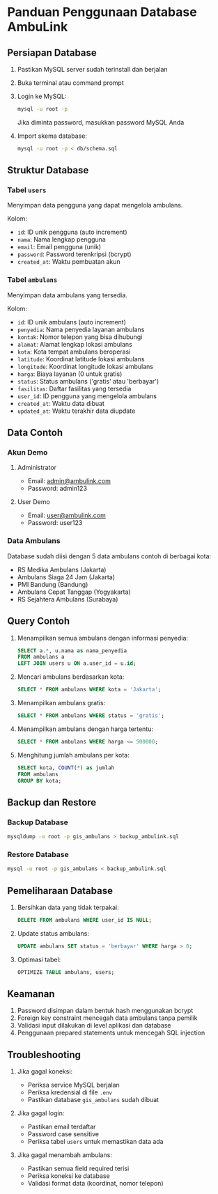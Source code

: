 # Panduan Penggunaan Database AmbuLink

## Persiapan Database

1. Pastikan MySQL server sudah terinstall dan berjalan
2. Buka terminal atau command prompt
3. Login ke MySQL:
   ```bash
   mysql -u root -p
   ```
   Jika diminta password, masukkan password MySQL Anda

4. Import skema database:
   ```bash
   mysql -u root -p < db/schema.sql
   ```

## Struktur Database

### Tabel `users`
Menyimpan data pengguna yang dapat mengelola ambulans.

Kolom:
- `id`: ID unik pengguna (auto increment)
- `nama`: Nama lengkap pengguna
- `email`: Email pengguna (unik)
- `password`: Password terenkripsi (bcrypt)
- `created_at`: Waktu pembuatan akun

### Tabel `ambulans`
Menyimpan data ambulans yang tersedia.

Kolom:
- `id`: ID unik ambulans (auto increment)
- `penyedia`: Nama penyedia layanan ambulans
- `kontak`: Nomor telepon yang bisa dihubungi
- `alamat`: Alamat lengkap lokasi ambulans
- `kota`: Kota tempat ambulans beroperasi
- `latitude`: Koordinat latitude lokasi ambulans
- `longitude`: Koordinat longitude lokasi ambulans
- `harga`: Biaya layanan (0 untuk gratis)
- `status`: Status ambulans ('gratis' atau 'berbayar')
- `fasilitas`: Daftar fasilitas yang tersedia
- `user_id`: ID pengguna yang mengelola ambulans
- `created_at`: Waktu data dibuat
- `updated_at`: Waktu terakhir data diupdate

## Data Contoh

### Akun Demo
1. Administrator
   - Email: admin@ambulink.com
   - Password: admin123

2. User Demo
   - Email: user@ambulink.com
   - Password: user123

### Data Ambulans
Database sudah diisi dengan 5 data ambulans contoh di berbagai kota:
- RS Medika Ambulans (Jakarta)
- Ambulans Siaga 24 Jam (Jakarta)
- PMI Bandung (Bandung)
- Ambulans Cepat Tanggap (Yogyakarta)
- RS Sejahtera Ambulans (Surabaya)

## Query Contoh

1. Menampilkan semua ambulans dengan informasi penyedia:
   ```sql
   SELECT a.*, u.nama as nama_penyedia 
   FROM ambulans a 
   LEFT JOIN users u ON a.user_id = u.id;
   ```

2. Mencari ambulans berdasarkan kota:
   ```sql
   SELECT * FROM ambulans WHERE kota = 'Jakarta';
   ```

3. Menampilkan ambulans gratis:
   ```sql
   SELECT * FROM ambulans WHERE status = 'gratis';
   ```

4. Menampilkan ambulans dengan harga tertentu:
   ```sql
   SELECT * FROM ambulans WHERE harga <= 500000;
   ```

5. Menghitung jumlah ambulans per kota:
   ```sql
   SELECT kota, COUNT(*) as jumlah 
   FROM ambulans 
   GROUP BY kota;
   ```

## Backup dan Restore

### Backup Database
```bash
mysqldump -u root -p gis_ambulans > backup_ambulink.sql
```

### Restore Database
```bash
mysql -u root -p gis_ambulans < backup_ambulink.sql
```

## Pemeliharaan Database

1. Bersihkan data yang tidak terpakai:
   ```sql
   DELETE FROM ambulans WHERE user_id IS NULL;
   ```

2. Update status ambulans:
   ```sql
   UPDATE ambulans SET status = 'berbayar' WHERE harga > 0;
   ```

3. Optimasi tabel:
   ```sql
   OPTIMIZE TABLE ambulans, users;
   ```

## Keamanan

1. Password disimpan dalam bentuk hash menggunakan bcrypt
2. Foreign key constraint mencegah data ambulans tanpa pemilik
3. Validasi input dilakukan di level aplikasi dan database
4. Penggunaan prepared statements untuk mencegah SQL injection

## Troubleshooting

1. Jika gagal koneksi:
   - Periksa service MySQL berjalan
   - Periksa kredensial di file `.env`
   - Pastikan database `gis_ambulans` sudah dibuat

2. Jika gagal login:
   - Pastikan email terdaftar
   - Password case sensitive
   - Periksa tabel `users` untuk memastikan data ada

3. Jika gagal menambah ambulans:
   - Pastikan semua field required terisi
   - Periksa koneksi ke database
   - Validasi format data (koordinat, nomor telepon) 